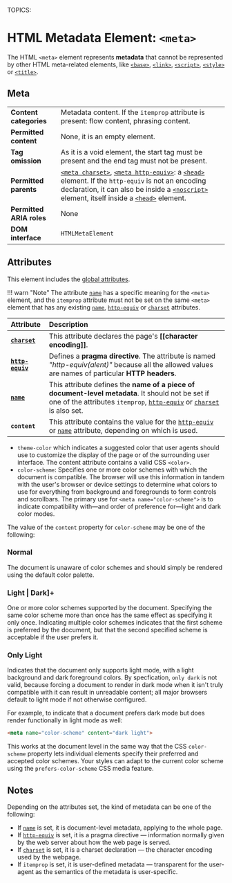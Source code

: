TOPICS: <meta>

# HTML Metadata Element: `<meta>`

The HTML `<meta>` element represents **metadata** that cannot be represented by other HTML meta-related
elements, like [`<base>`](/en/webfrontend/<base>), [`<link>`](/en/webfrontend/<link>),
[`<script>`](/en/webfrontend/<script>), [`<style>`](/en/webfrontend/<style>) or [`<title>`](/en/webfrontend/<title>).

## Meta

|  |  |
| :-- | :-- |
| **Content categories** | Metadata content. If the `itemprop` attribute is present: flow content, phrasing content.
| **Permitted content** | None, it is an empty element.
| **Tag omission** | As it is a void element, the start tag must be present and the end tag must not be present.
| **Permitted parents** | [`<meta charset>`](/en/webfrontend/<meta>_charset_attribute), [`<meta http-equiv>`](/en/webfrontend/<meta>_http-equiv_attribute): a [`<head>`](/en/webfrontend/<head>) element. If the `http-equiv` is not an encoding declaration, it can also be inside a [`<noscript>`](/en/webfrontend/<noscript>) element, itself inside a [`<head>`](/en/webfrontend/<head>) element.
| **Permitted ARIA roles** | None
| **DOM interface** | `HTMLMetaElement`

## Attributes

This element includes the [global attributes](/en/webfrontend/HTML_Global_Attributes).

!!! warn "Note"
    The attribute [`name`](/en/webfrontend/<meta>_name_attribute) has a specific meaning for the
    `<meta>` element, and the `itemprop` attribute must not be set on the same `<meta>` element that
    has any existing [`name`](/en/webfrontend/<meta>_name_attribute), [`http-equiv`](/en/webfrontend/<meta>_http-equiv_attribute)
    or [`charset`](/en/webfrontend/<meta>_charset_attribute) attributes.

| Attribute | Description |
| :-- | :-- |
| **[`charset`](/en/webfrontend/<meta>_charset_attribute)** | This attribute declares the page's **[[character encoding]]**. |
| **[`http-equiv`](/en/webfrontend/<meta>_http-equiv_attribute)** | Defines a **pragma directive**. The attribute is named *"http-equiv(alent)"* because all the allowed values are names of particular **HTTP headers**.
| **[`name`](/en/webfrontend/<meta>_name_attribute)** | This attribute defines the **name of a piece of document-level metadata**. It should not be set if one of the attributes `itemprop`, [`http-equiv`](/en/webfrontend/<meta>_http-equiv_attribute) or [`charset`](/en/webfrontend/<meta>_charset_attribute) is also set.
| **`content`** | This attribute contains the value for the [`http-equiv`](/en/webfrontend/<meta>_http-equiv_attribute) or [`name`](/en/webfrontend/<meta>_name_attribute) attribute, depending on which is used.

- `theme-color` which indicates a suggested color that user agents should use to customize the display
of the page or of the surrounding user interface. The content attribute contains a valid CSS `<color>`.
- `color-scheme`: Specifies one or more color schemes with which the document is compatible.
The browser will use this information in tandem with the user's browser or device settings to
determine what colors to use for everything from background and foregrounds to form controls and
scrollbars. The primary use for `<meta name="color-scheme">` is to indicate compatibility with—and
order of preference for—light and dark color modes.

The value of the `content` property for `color-scheme` may be one of the following:

### Normal

The document is unaware of color schemes and should simply be rendered using the default color palette.

### Light | Dark]+

One or more color schemes supported by the document. Specifying the same color scheme more than once
has the same effect as specifying it only once. Indicating multiple color schemes indicates that the
first scheme is preferred by the document, but that the second specified
scheme is acceptable if the user prefers it.

### Only Light

Indicates that the document only supports light mode, with a light background and dark foreground
colors. By specfication, `only dark` is not valid, because forcing a document to render in dark mode
when it isn't truly compatible with it can result in unreadable content; all major browsers default
to light mode if not otherwise configured.

For example, to indicate that a document prefers dark mode but does render
functionally in light mode as well:

```html
<meta name="color-scheme" content="dark light">
```

This works at the document level in the same way that the CSS `color-scheme` property lets
individual elements specify their preferred and accepted color schemes. Your styles can adapt to the
current color scheme using the `prefers-color-scheme` CSS media feature.

## Notes

Depending on the attributes set, the kind of metadata can be one of the following:

- If [`name`](/en/webfrontend/<meta>_name_attribute) is set, it is document-level metadata, applying
  to the whole page.
- If [`http-equiv`](/en/webfrontend/<meta>_http-equiv_attribute) is set, it is a pragma directive —
  information normally given by the web
server about how the web page is served.
- If [`charset`](/en/webfrontend/<meta>_charset_attribute) is set, it is a charset declaration — the
  character encoding used by the webpage.
- If `itemprop` is set, it is user-defined metadata — transparent for the user-agent as the
semantics of the metadata is user-specific.
